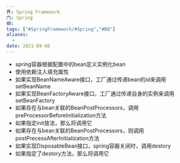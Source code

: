 ```yaml
---
界: Spring Framework
门: Spring
纲: 
tags: ["#SpringFramework/#Spring","#BQ"]
aliases:
  - 
date: 2021-09-08
---
```


-   spring容器根据配置中的bean定义实例化bean
-   使用依赖注入填充属性
-   如果实现BeanNameAware接口，工厂通过传递bean的id来调用setBeanName
-   如果实现BeanFactoryAware接口，工厂通过传递自身的实例来调用setBeanFactory
-   如果存在与bean关联的BeanPostProcessors，调用preProcessorBeforeInitialization方法
-   如果指定init放法，那么将调用它
-   如果存在与bean关联的BeanPostProcessors，则调用postPrecessAfterInitialization方法
-   如果实现DisposableBean接口，spring容器关闭时，调用destory
-   如果指定了destory方法，那么将调用它